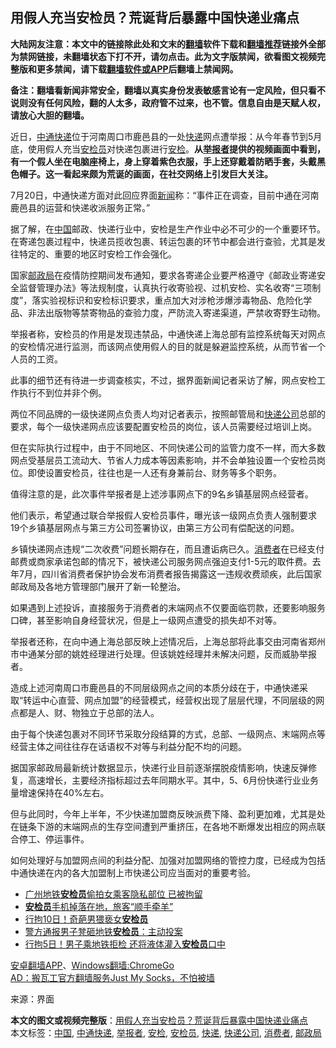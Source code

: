  <h2>用假人充当安检员？荒诞背后暴露中国快递业痛点</h2> <p class="notice"><b>大陆网友注意：本文中的链接除此处和文末的<a href="https://github.com/bannedbook/fanqiang" >翻墙</a>软件下载和<a href="https://github.com/killgcd/justmysocks/blob/master/README.md">翻墙推荐</a>链接外全部为禁网链接，未翻墙状态下打不开，请勿点击。此为文字版禁闻，欲看图文视频完整版和更多禁闻，请下载<a href="https://github.com/bannedbook/fanqiang">翻墙软件或APP</a>后翻墙上禁闻网。</p><p>备注：翻墙看新闻非常安全，翻墙以真实身份发表敏感言论有一定风险，但只看不说则没有任何风险，翻的人太多，政府管不过来，也不管。信息自由是天赋人权，请放心大胆的翻墙。</b></p>  <div class="entry"> <p id="conimg">近日，<a href="https://www.bannedbook.org/bnews/tag/%E4%B8%AD%E9%80%9A%E5%BF%AB%E9%80%92/" class="st_tag internal_tag" rel="tag" title="标签 中通快递 下的日志">中通快递</a>位于河南周口市鹿邑县的一处<a href="https://www.bannedbook.org/bnews/tag/%E5%BF%AB%E9%80%92/" class="st_tag internal_tag" rel="tag" title="标签 快递 下的日志">快递</a>网点遭举报：从今年春节到5月底，使用假人充当<a href="https://www.bannedbook.org/bnews/tag/%E5%AE%89%E6%A3%80%E5%91%98/" class="st_tag internal_tag" rel="tag" title="标签 安检员 下的日志">安检员</a>对快递包裹进行<a href="https://www.bannedbook.org/bnews/tag/%E5%AE%89%E6%A3%80/" class="st_tag internal_tag" rel="tag" title="标签 安检 下的日志">安检</a>。<strong>从<a href="https://www.bannedbook.org/bnews/tag/%E4%B8%BE%E6%8A%A5%E8%80%85/" class="st_tag internal_tag" rel="tag" title="标签 举报者 下的日志">举报者</a>提供的视频画面中看到，有一个假人坐在电脑座椅上，身上穿着紫色衣服，手上还穿戴着防晒手套，头戴黑色帽子。这一看起来颇为荒诞的画面，在社交网络上引发巨大关注。</strong></p> <p>7月20日，中通快递方面对此回应界面<span class='wp_keywordlink_affiliate'><a href="https://www.bannedbook.org/" title="新闻">新闻</a></span>称：“事件正在调查，目前中通在河南鹿邑县的运营和快递收派服务正常。”</p> <p>据了解，在<span class='wp_keywordlink_affiliate'><a href="https://www.bannedbook.org/" title="中国" target="_blank">中国</a></span>邮政、快递行业中，安检是生产作业中必不可少的一个重要环节。在寄递包裹过程中，快递员揽收包裹、转运包裹的环节中都会进行查验，尤其是发往特定的、重要的地区时安检工作会强化。</p> <p>国家<a href="https://www.bannedbook.org/bnews/tag/%E9%82%AE%E6%94%BF%E5%B1%80/" class="st_tag internal_tag" rel="tag" title="标签 邮政局 下的日志">邮政局</a>在疫情防控期间发布通知，要求各寄递企业要严格遵守《邮政业寄递安全监督管理办法》等法规制度，认真执行收寄验视、过机安检、实名收寄“三项制度”，落实验视标识和安检标识要求，重点加大对涉枪涉爆涉毒物品、危险化学品、非法出版物等禁寄物品的查验力度，严防流入寄递渠道，严禁收寄野生动物。</p>  <p>举报者称，安检员的作用是发现违禁品，中通快递上海总部有监控系统每天对网点的安检情况进行监测，而该网点使用假人的目的就是躲避监控系统，从而节省一个人员的工资。</p> <p>此事的细节还有待进一步调查核实，不过，据界面新闻记者采访了解，网点安检工作执行不到位并非个例。</p> <p>两位不同品牌的一级快递网点负责人均对记者表示，按照邮管局和<a href="https://www.bannedbook.org/bnews/tag/%E5%BF%AB%E9%80%92%E5%85%AC%E5%8F%B8/" class="st_tag internal_tag" rel="tag" title="标签 快递公司 下的日志">快递公司</a>总部的要求，每个一级快递网点应该要配置安检员的岗位，该人员需要经过培训上岗。</p> <p>但在实际执行过程中，由于不同地区、不同快递公司的监管力度不一样，而大多数网点受基层员工流动大、节省人力成本等因素影响，并不会单独设置一个安检员岗位。即使设置安检员，往往也是一人还有身兼前台、财务等多个职务。</p>  <p>值得注意的是，此次事件举报者是上述涉事网点下的9名乡镇基层网点经营者。</p> <p>他们表示，希望通过联合举报假人安检员事件，曝光该一级网点负责人强制要求19个乡镇基层网点与第三方公司签署协议，由第三方公司有偿配送的问题。</p> <p>乡镇快递网点违规“二次收费”问题长期存在，而且遭诟病已久。<a href="https://www.bannedbook.org/bnews/tag/%E6%B6%88%E8%B4%B9%E8%80%85/" class="st_tag internal_tag" rel="tag" title="标签 消费者 下的日志">消费者</a>在已经支付邮费或商家承诺包邮的情况下，被快递公司服务网点强迫支付1-5元的取件费。去年7月，四川省消费者保护协会发布消费者报告揭露这一违规收费顽疾，此后国家邮政局及各地方管理部门展开了新一轮整治。</p> <p>如果遇到上述投诉，直接服务于消费者的末端网点不仅要面临罚款，还要影响服务口碑，甚至影响自身经营状况，但是上一级网点遭受的损失却不对等。</p>  <p>举报者还称，在向中通上海总部反映上述情况后，上海总部将此事交由河南省郑州市中通某分部的姚姓经理进行处理。但该姚姓经理并未解决问题，反而威胁举报者。</p> <p>造成上述河南周口市鹿邑县的不同层级网点之间的本质分歧在于，中通快递采取“转运中心直营、网点加盟”的经营模式，经营权出现了层层代理，不同层级的网点都是人、财、物独立于总部的法人。</p> <p>由于每个快递包裹对不同环节采取分段结算的方式，总部、一级网点、末端网点等经营主体之间往往存在话语权不对等与利益分配不均的问题。</p> <p>据国家邮政局最新统计数据显示，快递行业目前逐渐摆脱疫情影响，快速反弹修复，高速增长，主要经济指标超过去年同期水平。其中，5、6月份快递行业业务量增速保持在40%左右。</p>  <p>但与此同时，今年上半年，不少快递加盟商反映派费下降、盈利更加难，尤其是处在链条下游的末端网点的生存空间遭到严重挤压，在各地不断爆发出相应的网点联合停工、停运事件。</p> <p>如何处理好与加盟网点间的利益分配、加强对加盟网络的管控力度，已经成为包括中通快递在内的各大加盟制上市快递公司应当面对的重要考验。</p> <ul class='op-related-articles' title='相关阅读'> <li><a href='https://www.bannedbook.org/bnews/baitai/20191219/1243786.html' target='_blank'>广州地铁<b>安检员</b>偷拍女乘客隐私部位 已被拘留</a></li> <li><a href='https://www.bannedbook.org/bnews/baitai/20191125/1229548.html' target='_blank'><b>安检员</b>手机掉落在地，旅客“顺手牵羊”</a></li> <li><a href='https://www.bannedbook.org/bnews/baitai/20191116/1224637.html' target='_blank'>行拘10日！奇葩男猥亵女<b>安检员</b></a></li> <li><a href='https://www.bannedbook.org/bnews/baitai/20191020/1209937.html' target='_blank'>警方通报男子凳砸地铁<b>安检员</b>：主动投案</a></li> <li><a href='https://www.bannedbook.org/bnews/baitai/20190915/1191534.html' target='_blank'>行拘5日！男子乘地铁拒检 还将液体灌入<b>安检员</b>口中</a></li> </ul> <div class="texttj"> <a href="https://github.com/bannedbook/fanqiang/wiki/%E7%A6%81%E9%97%BB%E7%BD%91%E5%AE%89%E5%8D%93%E7%BF%BB%E5%A2%99%E6%96%B0%E9%97%BBAPP" target="_blank">安卓翻墙APP</a>、<a href="https://github.com/bannedbook/fanqiang/wiki/Chrome%E4%B8%80%E9%94%AE%E7%BF%BB%E5%A2%99%E5%8C%85" target="_blank">Windows翻墙:ChromeGo</a><br/> <a href="https://github.com/killgcd/justmysocks/blob/master/README.md" target="_blank">AD：搬瓦工官方翻墙服务Just My Socks，不怕被墙</a> </div><p> 来源：界面 </p><a name='sharetosocial'></a>         <div><b>本文的图文或视频完整版</b>：<a href='https://www.bannedbook.org/bnews/cbnews/20200721/1364129.html'>用假人充当安检员？荒诞背后暴露中国快递业痛点</a></div>  </div><!--END ENTRY--> <div class="postfooter"> <div>本文标签：<a href="https://www.bannedbook.org/bnews/tag/%E4%B8%AD%E5%9B%BD/" rel="tag">中国</a>, <a href="https://www.bannedbook.org/bnews/tag/%E4%B8%AD%E9%80%9A%E5%BF%AB%E9%80%92/" rel="tag">中通快递</a>, <a href="https://www.bannedbook.org/bnews/tag/%E4%B8%BE%E6%8A%A5%E8%80%85/" rel="tag">举报者</a>, <a href="https://www.bannedbook.org/bnews/tag/%E5%AE%89%E6%A3%80/" rel="tag">安检</a>, <a href="https://www.bannedbook.org/bnews/tag/%E5%AE%89%E6%A3%80%E5%91%98/" rel="tag">安检员</a>, <a href="https://www.bannedbook.org/bnews/tag/%E5%BF%AB%E9%80%92/" rel="tag">快递</a>, <a href="https://www.bannedbook.org/bnews/tag/%E5%BF%AB%E9%80%92%E5%85%AC%E5%8F%B8/" rel="tag">快递公司</a>, <a href="https://www.bannedbook.org/bnews/tag/%E6%B6%88%E8%B4%B9%E8%80%85/" rel="tag">消费者</a>, <a href="https://www.bannedbook.org/bnews/tag/%E9%82%AE%E6%94%BF%E5%B1%80/" rel="tag">邮政局</a></div>  </div><!--END POSTFOOTER--> 